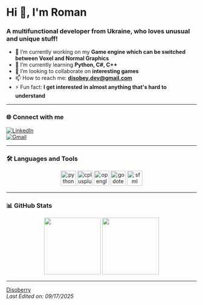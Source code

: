 # Hi 👋, I'm Roman
### A multifunctional developer from Ukraine, who loves unusual and unique stuff!

- 🔭 I’m currently working on my **Game engine which can be switched between Voxel and Normal Graphics**  
- 🌱 I’m currently learning **Python, C#, C++**  
- 👯 I’m looking to collaborate on **interesting games**  
- 📫 How to reach me: **disobey.dev@gmail.com**  
- ⚡ Fun fact: **I get interested in almost anything that's hard to understand**  

---

### 🌐 Connect with me
[![LinkedIn](https://img.shields.io/badge/LinkedIn-0077B5?style=for-the-badge&logo=linkedin&logoColor=white)](https://www.linkedin.com/in/roman-korobenko-197837350/)  
[![Gmail](https://img.shields.io/badge/Gmail-D14836?style=for-the-badge&logo=gmail&logoColor=white)](mailto:disobey.dev@gmail.com)

---

### 🛠️ Languages and Tools
<p align="center">
  <img src="https://cdn.jsdelivr.net/gh/devicons/devicon/icons/python/python-original.svg" alt="python" width="40" height="40"/>
  <img src="https://cdn.jsdelivr.net/gh/devicons/devicon/icons/cplusplus/cplusplus-original.svg" alt="cplusplus" width="40" height="40"/>
  <img src="https://cdn.jsdelivr.net/gh/devicons/devicon/icons/opengl/opengl-original.svg" alt="opengl" width="40" height="40"/>
  <img src="https://cdn.jsdelivr.net/gh/devicons/devicon/icons/godot/godot-original.svg" alt="godotengine" width="40" height="40"/>
  <img src="https://cdn.jsdelivr.net/gh/devicons/devicon/icons/sfml/sfml-original.svg" alt="sfml" width="40" height="40"/>
</p>

---

### 📊 GitHub Stats
<p align="center">
  <img height="150" src="https://github-readme-stats.vercel.app/api?username=Disoberry&theme=react&show_icons=true&include_all_commits=true" />
  <img height="150" src="https://github-readme-stats.vercel.app/api/top-langs/?username=Disoberry&theme=react&layout=compact" />
</p>

---

[Disoberry](https://github.com/Disoberry)  
_Last Edited on: 09/17/2025_
